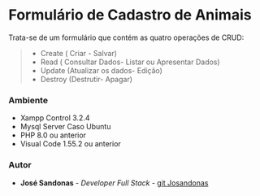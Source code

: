 # Formulário de Cadastro de Animais

Trata-se de um formulário que contém as quatro operações de CRUD:

> * Create   ( Criar - Salvar)
> * Read     ( Consultar Dados- Listar ou Apresentar Dados)
> * Update   (Atualizar os dados- Edição)
> * Destroy  (Destrutir- Apagar)

### Ambiente

* Xampp Control 3.2.4 
* Mysql Server Caso Ubuntu
* PHP 8.0 ou anterior
* Visual Code 1.55.2 ou anterior

### Autor

* **José Sandonas** - *Developer Full Stack* - [git Josandonas](https://github.com/Josandonas)
